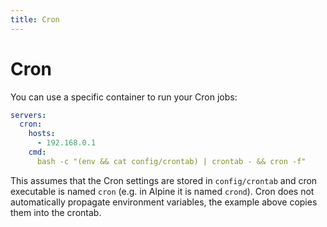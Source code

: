 ```yaml
---
title: Cron
---
```


# Cron

You can use a specific container to run your Cron jobs:

```yaml
servers:
  cron:
    hosts:
      - 192.168.0.1
    cmd:
      bash -c "(env && cat config/crontab) | crontab - && cron -f"
```

This assumes that the Cron settings are stored in `config/crontab` and cron executable is named `cron` (e.g. in Alpine it is named `crond`). Cron does not automatically propagate environment variables, the example above copies them into the crontab.
